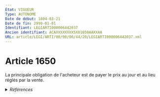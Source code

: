 ```yaml
---
État: VIGUEUR
Type: AUTONOME
Date de début: 1804-03-21
Date de fin: 2999-01-01
Identifiant: LEGIARTI000006442037
Ancien identifiant: ACAXXXXXXXX5X01650AAXXAA
URL: article/LEGI/ARTI/00/00/06/44/20/LEGIARTI000006442037.xml
---
```


<h1>Article 1650</h1>

La principale obligation de l'acheteur est de payer le prix au jour et au lieu
réglés par la vente.


<details>
  <summary><em>Références</em></summary>

  <h2>Références faites par l'article</h2>
  
  <ul>
    <li>
      CODIFICATION source Loi 1804-03-06
    </li>
    <li>
      CREATION source Loi 1804-03-06 promulguée le 16 mars 1804
    </li>
  </ul>
</details>
